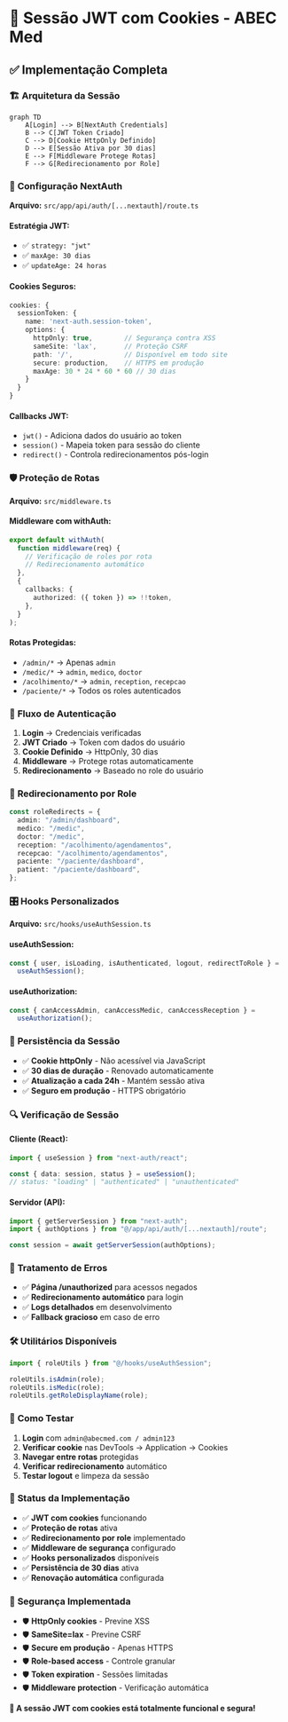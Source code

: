 # 🔐 Sessão JWT com Cookies - ABEC Med

## ✅ Implementação Completa

### 🏗️ **Arquitetura da Sessão**

```mermaid
graph TD
    A[Login] --> B[NextAuth Credentials]
    B --> C[JWT Token Criado]
    C --> D[Cookie HttpOnly Definido]
    D --> E[Sessão Ativa por 30 dias]
    E --> F[Middleware Protege Rotas]
    F --> G[Redirecionamento por Role]
```

### 🔧 **Configuração NextAuth**

**Arquivo:** `src/app/api/auth/[...nextauth]/route.ts`

#### **Estratégia JWT:**

- ✅ `strategy: "jwt"`
- ✅ `maxAge: 30 dias`
- ✅ `updateAge: 24 horas`

#### **Cookies Seguros:**

```typescript
cookies: {
  sessionToken: {
    name: 'next-auth.session-token',
    options: {
      httpOnly: true,        // Segurança contra XSS
      sameSite: 'lax',       // Proteção CSRF
      path: '/',             // Disponível em todo site
      secure: production,    // HTTPS em produção
      maxAge: 30 * 24 * 60 * 60 // 30 dias
    }
  }
}
```

#### **Callbacks JWT:**

- `jwt()` - Adiciona dados do usuário ao token
- `session()` - Mapeia token para sessão do cliente
- `redirect()` - Controla redirecionamentos pós-login

### 🛡️ **Proteção de Rotas**

**Arquivo:** `src/middleware.ts`

#### **Middleware com withAuth:**

```typescript
export default withAuth(
  function middleware(req) {
    // Verificação de roles por rota
    // Redirecionamento automático
  },
  {
    callbacks: {
      authorized: ({ token }) => !!token,
    },
  }
);
```

#### **Rotas Protegidas:**

- `/admin/*` → Apenas `admin`
- `/medic/*` → `admin`, `medico`, `doctor`
- `/acolhimento/*` → `admin`, `reception`, `recepcao`
- `/paciente/*` → Todos os roles autenticados

### 🎯 **Fluxo de Autenticação**

1. **Login** → Credenciais verificadas
2. **JWT Criado** → Token com dados do usuário
3. **Cookie Definido** → HttpOnly, 30 dias
4. **Middleware** → Protege rotas automaticamente
5. **Redirecionamento** → Baseado no role do usuário

### 🔄 **Redirecionamento por Role**

```typescript
const roleRedirects = {
  admin: "/admin/dashboard",
  medico: "/medic",
  doctor: "/medic",
  reception: "/acolhimento/agendamentos",
  recepcao: "/acolhimento/agendamentos",
  paciente: "/paciente/dashboard",
  patient: "/paciente/dashboard",
};
```

### 🎛️ **Hooks Personalizados**

**Arquivo:** `src/hooks/useAuthSession.ts`

#### **useAuthSession:**

```typescript
const { user, isLoading, isAuthenticated, logout, redirectToRole } =
  useAuthSession();
```

#### **useAuthorization:**

```typescript
const { canAccessAdmin, canAccessMedic, canAccessReception } =
  useAuthorization();
```

### 💾 **Persistência da Sessão**

- ✅ **Cookie httpOnly** - Não acessível via JavaScript
- ✅ **30 dias de duração** - Renovado automaticamente
- ✅ **Atualização a cada 24h** - Mantém sessão ativa
- ✅ **Seguro em produção** - HTTPS obrigatório

### 🔍 **Verificação de Sessão**

#### **Cliente (React):**

```typescript
import { useSession } from "next-auth/react";

const { data: session, status } = useSession();
// status: "loading" | "authenticated" | "unauthenticated"
```

#### **Servidor (API):**

```typescript
import { getServerSession } from "next-auth";
import { authOptions } from "@/app/api/auth/[...nextauth]/route";

const session = await getServerSession(authOptions);
```

### 🚨 **Tratamento de Erros**

- ✅ **Página /unauthorized** para acessos negados
- ✅ **Redirecionamento automático** para login
- ✅ **Logs detalhados** em desenvolvimento
- ✅ **Fallback gracioso** em caso de erro

### 🛠️ **Utilitários Disponíveis**

```typescript
import { roleUtils } from "@/hooks/useAuthSession";

roleUtils.isAdmin(role);
roleUtils.isMedic(role);
roleUtils.getRoleDisplayName(role);
```

### 🧪 **Como Testar**

1. **Login** com `admin@abecmed.com / admin123`
2. **Verificar cookie** nas DevTools → Application → Cookies
3. **Navegar entre rotas** protegidas
4. **Verificar redirecionamento** automático
5. **Testar logout** e limpeza da sessão

### 📱 **Status da Implementação**

- ✅ **JWT com cookies** funcionando
- ✅ **Proteção de rotas** ativa
- ✅ **Redirecionamento por role** implementado
- ✅ **Middleware de segurança** configurado
- ✅ **Hooks personalizados** disponíveis
- ✅ **Persistência de 30 dias** ativa
- ✅ **Renovação automática** configurada

### 🔐 **Segurança Implementada**

- 🛡️ **HttpOnly cookies** - Previne XSS
- 🛡️ **SameSite=lax** - Previne CSRF
- 🛡️ **Secure em produção** - Apenas HTTPS
- 🛡️ **Role-based access** - Controle granular
- 🛡️ **Token expiration** - Sessões limitadas
- 🛡️ **Middleware protection** - Verificação automática

**🎉 A sessão JWT com cookies está totalmente funcional e segura!**

